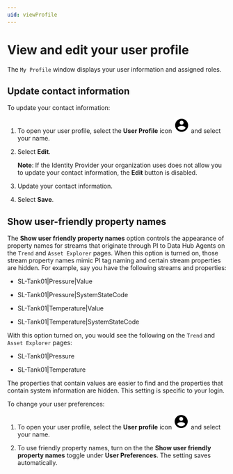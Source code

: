 ```yaml
---
uid: viewProfile
---
```


# View and edit your user profile

The `My Profile` window displays your user information and assigned roles.

## Update contact information

To update your contact information:

1. To open your user profile, select the **User Profile** icon ![User Profile icon](../../_icons/default/account-circle.svg) and select your name.

1. Select **Edit**.

    **Note**: If the Identity Provider your organization uses does not allow you to update your contact information, the **Edit** button is disabled.

1. Update your contact information.

1. Select **Save**.

## Show user-friendly property names

The **Show user friendly property names** option controls the appearance of property names for streams that originate through PI to Data Hub Agents on the `Trend` and `Asset Explorer` pages. When this option is turned on, those stream property names mimic PI tag naming and certain stream properties are hidden. For example, say you have the following streams and properties:

 - SL-Tank01|Pressure|Value

 - SL-Tank01|Pressure|SystemStateCode

 - SL-Tank01|Temperature|Value
 
 - SL-Tank01|Temperature|SystemStateCode

With this option turned on, you would see the following on the `Trend` and `Asset Explorer` pages:

 - SL-Tank01|Pressure

 - SL-Tank01|Temperature

The properties that contain values are easier to find and the properties that contain system information are hidden. This setting is specific to your login.

To change your user preferences:

1. To open your user profile, select the **User profile** icon ![User Profile icon](../../_icons/default/account-circle.svg) and select your name.

1. To use friendly property names, turn on the the **Show user friendly property names** toggle under **User Preferences**. The setting saves automatically.
